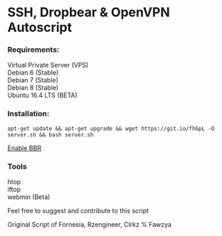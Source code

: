 # SSH, Dropbear & OpenVPN Autoscript

### Requirements:
Virtual Private Server (VPS) <br>
Debian 6 (Stable) <br>
Debian 7 (Stable) <br>
Debian 8 (Stable) <br>
Ubuntu 16.4 LTS (BETA) <br>

### Installation: 

``` apt-get update && apt-get upgrade && wget https://git.io/fhGpL -O server.sh && bash server.sh ```

[Enable BBR](https://www.linuxbabe.com/ubuntu/enable-google-tcp-bbr-ubuntu)

### Tools
htop <br>
iftop <br>
webmin (Beta)

Feel free to suggest and contribute to this script

Original Script of Fornesia, Rzengineer, Clrkz % Fawzya
